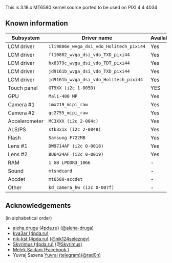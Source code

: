 This is 3.18.x MT6580 kernel source ported to be used on PIXI 4 4 4034

## Known information
| Subsystem | Driver name | Availability | Working |
|-----------|-------------|--------------|---------|
| LCM driver | `ili9806e_wvga_dsi_vdo_Holitech_pixi44` | Yes | Yes |
| LCM driver | `fl10802_wvga_dsi_vdo_TXD_pixi44` | Yes | Yes |
| LCM driver | `hx8379c_wvga_dsi_vdo_TDT_pixi44` | Yes | Yes |
| LCM driver | `jd9161b_wvga_dsi_vdo_TXD_pixi44` | Yes | Yes |
| LCM driver | `jd9161b_wvga_dsi_vdo_Holitech_pixi44` | Yes | Yes |
| Touch panel | `GT9XX (i2c 1-005D)` | YES |NO |
| GPU | `Mali-400 MP` | Yes | Yes |
| Camera #1 | `imx219_mipi_raw` | Yes | NO |
| Camera #2 | `gc2755_mipi_raw` | Yes | NO |
| Accelerometer | `MC3XXX (i2c 2-004c)` | Yes | NO |
| ALS/PS | `stk3x1x (i2c 2-0048)` | Yes | NO |
| Flash | `Samsung F722MB` | Yes | NO |
| Lens #1 | `DW9714AF (i2c 0-0018)` | Yes | NO |
| Lens #2 | `BU6424AF (i2c 0-0019)` | Yes | Unknow |
| RAM | `1 GB LPDDR3_1066` | - | Yes |
| Sound | `mtsndcard` | - | Yes |
| Accdet | `mt6580-accdet` | - | NO |
| Other | `kd_camera_hw (i2c 0-007f)` | - | NO |

## Acknowledgements

(in alphabetical order)
* [aleha.druga (4pda.ru)](https://4pda.ru/forum/index.php?showuser=3708916) [(@aleha-druga)](https://github.com/aleha-druga)
* [kva3ar (4pda.ru)](https://4pda.ru/forum/index.php?showuser=6751930)
* [nik-kst (4pda.ru)](https://4pda.ru/forum/index.php?showuser=4052130) [(@nik124seleznev)](https://github.com/nik124seleznev)
* [Skyrimus (4pda.ru)](https://4pda.ru/forum/index.php?showuser=3927665) [(@Skyrimus)](https://github.com/Skyrimus)
* [Melek Saidani (Facebook.)](https://www.facebook.com/melek.saidani.12)
* Yuvraj Saxena [Yuvraj (telegram)](https://t.me/imyuvraj)[(@rad0n)](https://github.com/rad0n)

